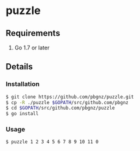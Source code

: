# puzzle

## Requirements
1. Go 1.7 or later

## Details

### Installation

``` bash
$ git clone https://github.com/pbgnz/puzzle.git
$ cp -R ./puzzle $GOPATH/src/github.com/pbgnz
$ cd $GOPATH/src/github.com/pbgnz/puzzle
$ go install
```

### Usage

``` bash
$ puzzle 1 2 3 4 5 6 7 8 9 10 11 0
```